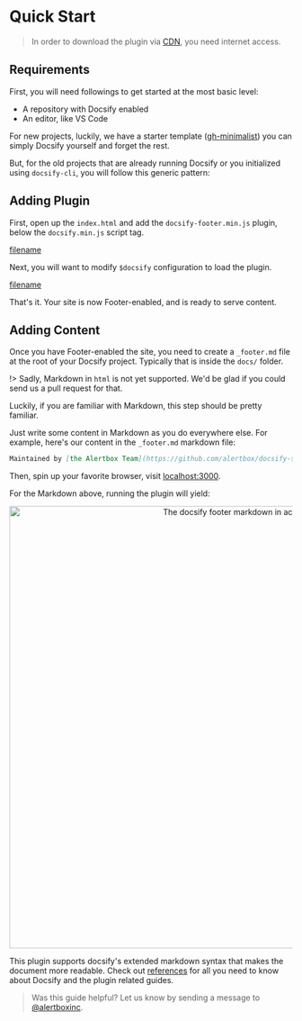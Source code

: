 # Quick Start

> In order to download the plugin via [CDN](cdn.md), you need internet access.

## Requirements

First, you will need followings to get started at the most basic level:

- A repository with Docsify enabled
- An editor, like VS Code

For new projects, luckily, we have a starter template ([gh-minimalist](https://github.com/alertbox/gh-minimalist)) you can simply Docsify yourself and forget the rest.

But, for the old projects that are already running Docsify or you initialized using `docsify-cli`, you will follow this generic pattern:

## Adding Plugin

First, open up the `index.html` and add the `docsify-footer.min.js` plugin, below the `docsify.min.js` script tag.

[filename](_gist/add-latest.md ':include')

Next, you will want to modify `$docsify` configuration to load the plugin.

[filename](_gist/enable-plugin.md ':include')

That's it. Your site is now Footer-enabled, and is ready to serve content.

## Adding Content

Once you have Footer-enabled the site, you need to create a `_footer.md` file at the root of your Docsify project. Typically that is inside the `docs/` folder.

!> Sadly, Markdown in `html` is not yet supported. We'd be glad if you could send us a pull request for that.

Luckily, if you are familiar with Markdown, this step should be pretty familiar.

Just write some content in Markdown as you do everywhere else. For example, here's our content in the `_footer.md` markdown file:

```markdown
Maintained by [the Alertbox Team](https://github.com/alertbox/docsify-served/). Proudly published with [docsify](https://docsify.js.io)
```

Then, spin up your favorite browser, visit [localhost:3000](https://localhost:3000).

For the Markdown above, running the plugin will yield:

<p align="center">
  <img alt="The docsify footer markdown in action" src="https://user-images.githubusercontent.com/958227/84028138-d4a15280-a9ad-11ea-93d1-43ebace761b3.png" width="786">
</p>

This plugin supports docsify's extended markdown syntax that makes the document more readable. Check out [references](references.md) for all you need to know about Docsify and the plugin related guides.

> Was this guide helpful? Let us know by sending a message to [@alertboxinc](https://twitter.com/alertboxinc).
